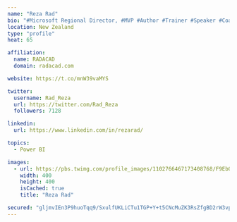 ```yaml
---
name: "Reza Rad"
bio: "#Microsoft Regional Director, #MVP #Author #Trainer #Speaker #Coach #Consultant #PowerBI "
location: New Zealand
type: "profile"
heat: 65

affiliation:
  name: RADACAD
  domain: radacad.com

website: https://t.co/mnW39vaMYS

twitter:
  username: Rad_Reza
  url: https://twitter.com/Rad_Reza
  followers: 7128

linkedin:
  url: https://www.linkedin.com/in/rezarad/

topics:
  - Power BI

images:
  - url: https://pbs.twimg.com/profile_images/1102766467173408768/F9EbQENa_400x400.png
    width: 400
    height: 400
    isCached: true
    title: "Reza Rad"

secured: "gljmvIEn3P9huoTqq9/SxulfUKLiCTu1TGP+Y+t5CNcMuZK3RsZfgBD2rW3vpfAd+Ms5ewqLZsgwfgkiu6iTdP8j1NK9kwYwjMqf4EnfPo7+LCHZ5mr94sB8Dbo/clddx6GWYbLqv9jAN1QVmUMuzLjKgick9mfJMayPBooAsp8rBNDWOJSHQGXltcFtS6fI3SgicS4kMt0ZTQ7IrnuXOtlH4AABhcwELaBgHBv6/9n1bPWYtsY+SfGwnRuGvEeKhb7/EzKPA04O01FDM/VEHP6AoyhTaiAldXLkLfjt7bSriLzRVHfVcnUUcv5BW64uCBSyWIsmFAtTC3V+a4zE2e3eK774Cu87kzLPbRvsdytVB9gDBNjzx9uA6uO3PIMXbZuHu1lUBxpUmZPmjZrbysWKm0lqpuz2FI2lmwl2bYQ=;tsNCWrb5xweVOvYHoM5HvQ=="
---
```


